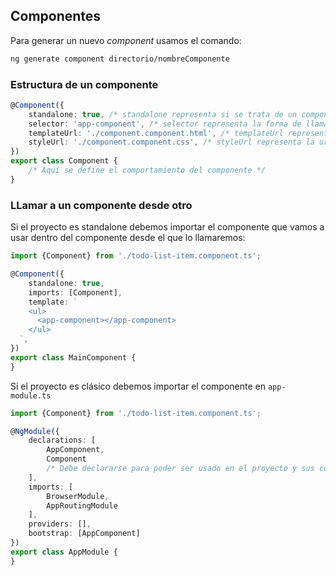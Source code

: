 ## Componentes

Para generar un nuevo *component* usamos el comando:

```sh
ng generate component directorio/nombreComponente
```

### Estructura de un componente

```typescript
@Component({
    standalone: true, /* standalone representa si se trata de un componente standalone o clásico en caso de no aparecer */
    selector: 'app-component', /* selector representa la forma de llamar al componente desde el html de otro */
    templateUrl: './component.component.html', /* templateUrl representa la url donde se ubica la template del componente */
    styleUrl: './component.component.css', /* styleUrl representa la url donde se ubica el archivo que define los estilos del componente */
})
export class Component {
    /* Aquí se define el comportamiento del componente */
}
```

### LLamar a un componente desde otro

Si el proyecto es standalone debemos importar el componente que vamos a usar dentro del componente desde el que lo
llamaremos:

```typescript
import {Component} from './todo-list-item.component.ts';

@Component({
    standalone: true,
    imports: [Component],
    template: `
    <ul>
      <app-component></app-component>
    </ul>
  `,
})
export class MainComponent {
}
```

Si el proyecto es clásico debemos importar el componente en `app-module.ts`

```typescript
import {Component} from './todo-list-item.component.ts';

@NgModule({
    declarations: [
        AppComponent,
        Component
        /* Debe declararse para poder ser usado en el proyecto y sus componentes */
    ],
    imports: [
        BrowserModule,
        AppRoutingModule
    ],
    providers: [],
    bootstrap: [AppComponent]
})
export class AppModule {
}
```
